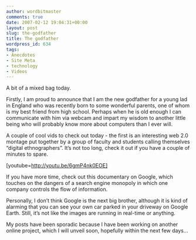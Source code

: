 ```yaml
---
author: wordbitmaster
comments: true
date: 2007-02-12 19:04:31+00:00
layout: post
slug: the-godfather
title: The godfather
wordpress_id: 634
tags:
- Anecdotes
- Site Meta
- technology
- Videos
---
```


A bit of a mixed bag today.

Firstly, I am proud to announce that I am the new godfather for a young lad in England who was recently born to some wonderful parents, one of whom is my best friend from high school. Perhaps when he is old enough I can communicate with him via webcam and impart my wisdom to another little being who will probably know more about computers than I ever will.

A couple of cool vids to check out today - the first is an interesting web 2.0 montage put together by a group of faculty and students calling themselves “digital ethnographers”. It’s not too long, check it out if you have a couple of minutes to spare.

[youtube=http://youtu.be/6gmP4nk0EOE]

If you have more time, check out this documentary on Google, which touches on the dangers of a search engine monopoly in which one company controls the flow of information.

Personally, I don’t think Google is the next big brother, although it is kind of alarming that you can see your own car parked in your driveway on Google Earth. Still, it’s not like the images are running in real-time or anything.

My posts have been sporadic because I have been working on another online project, which I will unveil soon, hopefully within the next few days…
